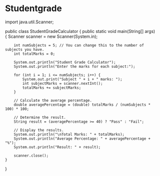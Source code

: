 # Studentgrade
import java.util.Scanner;

public class StudentGradeCalculator {
    public static void main(String[] args) {
        Scanner scanner = new Scanner(System.in);

        int numSubjects = 5; // You can change this to the number of subjects you have.
        int totalMarks = 0;

        System.out.println("Student Grade Calculator");
        System.out.println("Enter the marks for each subject:");

        for (int i = 1; i <= numSubjects; i++) {
            System.out.print("Subject " + i + " marks: ");
            int subjectMarks = scanner.nextInt();
            totalMarks += subjectMarks;
        }

        // Calculate the average percentage.
        double averagePercentage = (double) totalMarks / (numSubjects * 100) * 100;

        // Determine the result.
        String result = (averagePercentage >= 40) ? "Pass" : "Fail";

        // Display the results.
        System.out.println("\nTotal Marks: " + totalMarks);
        System.out.println("Average Percentage: " + averagePercentage + "%");
        System.out.println("Result: " + result);

        scanner.close();
    }
}
